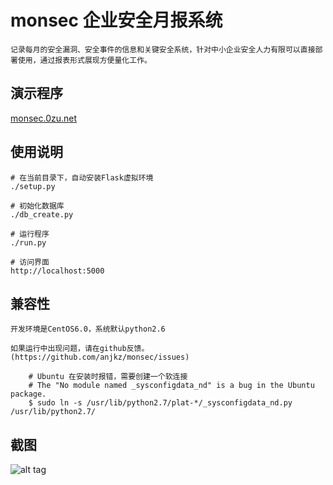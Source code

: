monsec 企业安全月报系统
=========

    记录每月的安全漏洞、安全事件的信息和关键安全系统，针对中小企业安全人力有限可以直接部署使用，通过报表形式展现方便量化工作。

演示程序
---------

[monsec.0zu.net](http://monsec.0zu.net)

使用说明
---------

    # 在当前目录下，自动安装Flask虚拟环境
    ./setup.py

    # 初始化数据库
    ./db_create.py

    # 运行程序
    ./run.py

    # 访问界面
    http://localhost:5000

兼容性
---------

    开发环境是CentOS6.0，系统默认python2.6

    如果运行中出现问题，请在github反馈。(https://github.com/anjkz/monsec/issues)

~~~
    # Ubuntu 在安装时报错，需要创建一个软连接
    # The "No module named _sysconfigdata_nd" is a bug in the Ubuntu package.
    $ sudo ln -s /usr/lib/python2.7/plat-*/_sysconfigdata_nd.py /usr/lib/python2.7/
~~~

截图
---------
![alt tag](https://raw.githubusercontent.com/anjkz/monsec/master/img.png)
